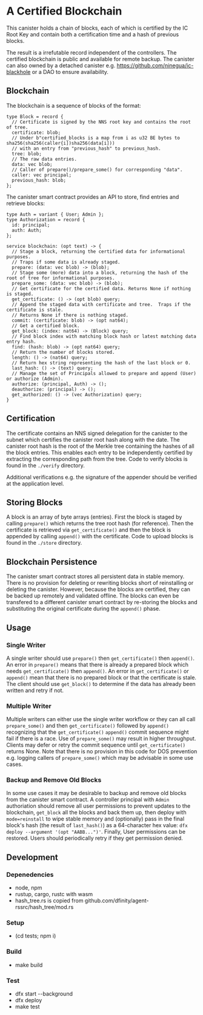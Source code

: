 # A Certified Blockchain

This canister holds a chain of blocks, each of which is certified by the IC Root Key and contain both a certification time and a hash of previous blocks.

The result is a irrefutable record independent of the controllers.  The certified blockchain is public and available for remote backup.  The canister can also owned by a detached canister e.g. https://github.com/ninegua/ic-blackhole or a DAO to ensure availability.

## Blockchain

The blockchain is a sequence of blocks of the format:

```
type Block = record {
  // Certificate is signed by the NNS root key and contains the root of tree.
  certificate: blob;
  // Under b"certified_blocks is a map from i as u32 BE bytes to sha256(sha256(caller{i])sha256(data[i]))
  // with an entry from "previous_hash" to previous_hash.
  tree: blob;
  // The raw data entries.
  data: vec blob;
  // Caller of prepare()/prepare_some() for corresponding "data".
  caller: vec principal;
  previous_hash: blob;
};
```

The canister smart contract provides an API to store, find entries and retrieve blocks:

```
type Auth = variant { User; Admin };
type Authorization = record {
  id: principal;
  auth: Auth;
};

service blockchain: (opt text) -> {
  // Stage a block, returning the certified data for informational purposes.
  // Traps if some data is already staged.
  prepare: (data: vec blob) -> (blob);
  // Stage some (more) data into a block, returning the hash of the root of tree for informational purposes.
  prepare_some: (data: vec blob) -> (blob);
  // Get certificate for the certified data. Returns None if nothing is staged.
  get_certificate: () -> (opt blob) query;
  // Append the staged data with certificate and tree.  Traps if the certificate is stale.
  // Returns None if there is nothing staged.
  commit: (certificate: blob) -> (opt nat64);
  // Get a certified block.
  get_block: (index: nat64) -> (Block) query;
  // Find block index with matching block hash or latest matching data entry hash.
  find: (hash: blob) -> (opt nat64) query;
  // Return the number of blocks stored.
  length: () -> (nat64) query;
  // Return hex string representing the hash of the last block or 0.
  last_hash: () -> (text) query;
  // Manage the set of Principals allowed to prepare and append (User) or authorize (Admin).
  authorize: (principal, Auth) -> ();
  deauthorize: (principal) -> ();
  get_authorized: () -> (vec Authorization) query;
}
```

## Certification

The certificate contains an NNS signed delegation for the canister to the subnet which certifies the canister root hash along with the date.  The canister root hash is the root of the Merkle tree containing the hashes of all the block entries.  This enables each entry to be independently certified by extracting the corresponding path from the tree.  Code to verify blocks is found in the `./verify` directory.

Additional verifications e.g. the signature of the appender should be verified at the application level.

## Storing Blocks

A block is an array of byte arrays (entries).  First the block is staged by calling `prepare()` which returns the tree root hash (for reference).  Then the certificate is retrieved via `get_certificate()` and then the block is appended by calling `append()` with the certificate.  Code to upload blocks is found in the `./store` directory.

## Blockchain Persistence

The canister smart contract stores all persistent data in stable memory.  There is no provision for deleting or rewriting blocks short of reinstalling or deleting the canister.  However, because the blocks are certified, they can be backed up remotely and validated offline.  The blocks can even be transfered to a different canister smart contract by re-storing the blocks and substituting the original certificate during the `append()` phase.

## Usage

### Single Writer

A single writer should use `prepare()` then `get_certificate()` then `append()`.  An error in `prepare()` means that there is already a prepared block which needs `get_certificate()` then `append()`.  An error in `get_certificate()` or `append()` mean that there is no prepared block or that the certificate is stale.  The client should use `get_block()` to determine if the data has already been written and retry if not. 

### Multiple Writer

Multiple writers can either use the single writer workflow or they can all call `prepare_some()` and then `get_certificate()` followed by `append()` recognizing that the `get_certificate()` `append()` commit sequence might fail if there is a race.  Use of `prepare_some()` may result in higher throughput.  Clients may defer or retry the commit sequence until `get_certificate()` returns None.  Note that there is no provision in this code for DOS prevention e.g. logging callers of `prepare_some()` which may be advisable in some use cases.

### Backup and Remove Old Blocks

In some use cases it may be desirable to backup and remove old blocks from the canister smart contract.  A controller principal with `Admin` authoriation should remove all user permissions to prevent updates to the blockchain, `get_block` all the blocks and back them up, then deploy with `mode=reinstall` to wipe stable memory and (optionally) pass in the final block's hash (the result of `last_hash()`) as a 64-character hex value: `dfx deploy --argument '(opt "AABB...")'`.  Finally, User permissions can be restored.  Users should periodically retry if they get permission denied.

## Development

### Depenedencies

* node, npm
* rustup, cargo, rustc with wasm
* hash\_tree.rs is copied from github.com/dfinity/agent-rssrc/hash\_tree/mod.rs

### Setup

* (cd tests; npm i)

### Build

* make build

### Test

* dfx start --background
* dfx deploy
* make test

